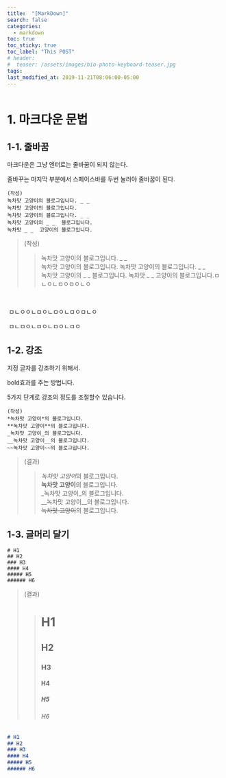 ```yaml
---
title:  "[MarkDown]"
search: false
categories: 
  - markdown
toc: true
toc_sticky: true
toc_label: "This POST"
# header:
#  teaser: /assets/images/bio-photo-keyboard-teaser.jpg
tags:
last_modified_at: 2019-11-21T08:06:00-05:00
---
```


```

```

# 1. 마크다운 문법



## 1-1. 줄바꿈

마크다운은 그냥 엔터로는 줄바꿈이 되지 않는다.

줄바꾸는 마지막 부분에서 스페이스바를 두번 눌러야 줄바꿈이 된다.

```
(작성)  
녹차맛 고양이의 블로그입니다. _ _  
녹차맛 고양이의 블로그입니다.
녹차맛 고양이의 블로그입니다. _ _  
녹차맛 고양이의 _ _  블로그입니다.
녹차맛 _ _  고양이의 블로그입니다.
```

> (작성)  
>
> > 녹차맛 고양이의 블로그입니다. _ _  
> > 녹차맛 고양이의 블로그입니다.
> > 녹차맛 고양이의 블로그입니다. _ _  
> > 녹차맛 고양이의 _ _  블로그입니다.
> > 녹차맛 _ _  고양이의 블로그입니다.ㅁㄴㅇㄴㅁㅇㅁㅇㄴㅇ

​	



​		ㅁㄴㅇㅇㄴㅁㅇㄴㅁㅇㄴㅁㅇㅁㄴㅇ

​		ㅁㄴㅁㅇㄴㅁㅇㄴㅁㅇㄴㅁㅇ

## 1-2. 강조

지정 글자를 강조하기 위해서. 

bold효과를 주는 방법니다.  

5가지 단계로 강조의 정도를 조절할수 있습니다.  

```
(작성)  
*녹차맛 고양이*의 블로그입니다.    
**녹차맛 고양이**의 블로그입니다.  
_녹차맛 고양이_의 블로그입니다.  
__녹차맛 고양이__의 블로그입니다.  
~~녹차맛 고양이~~의 블로그입니다. 
```

> (결과)  
>
> > *녹차맛 고양이*의 블로그입니다.  
> > **녹차맛 고양이**의 블로그입니다.  
> > _녹차맛 고양이_의 블로그입니다.  
> > __녹차맛 고양이__의 블로그입니다.  
> > ~~녹차맛 고양이~~의 블로그입니다. 



## 1-3. 글머리 달기



```
# H1  
## H2  
### H3  
#### H4  
##### H5  
###### H6    
```

> (결과)  
>
> > # H1  
> > ## H2  
> > ### H3  
> > #### H4  
> > ##### H5  
> > ###### H6   







```markdown
# H1  
## H2  
### H3  
#### H4  
##### H5  
###### H6    
```

> 

